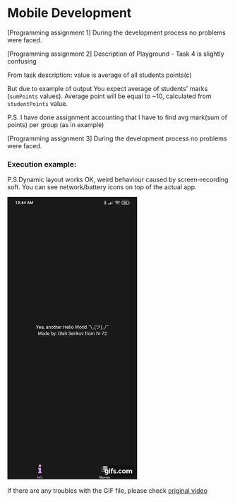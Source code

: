 # Mobile Development

[Programming assignment 1] During the development process no problems were faced.

[Programming assignment 2] Description of Playground - Task 4 is slightly confusing

From task description: value is average of all students points(c)

But due to example of output You expect average of students' marks (`sumPoints` values).
Average point will be equal to ~10, calculated from `studentPoints` value.

P.S. I have done assignment accounting that I have to find avg mark(sum of points) per group (as in example)

[Programming assignment 3] During the development process no problems were faced.

### Execution example:
P.S.Dynamic layout works OK, weird behaviour caused by screen-recording soft. You can see network/battery icons on top of the actual app.

![Example(GIF)](examples/Assignment3.gif)

If there are any troubles with the GIF file, please check [original video](examples/Assignment3.mp4)

